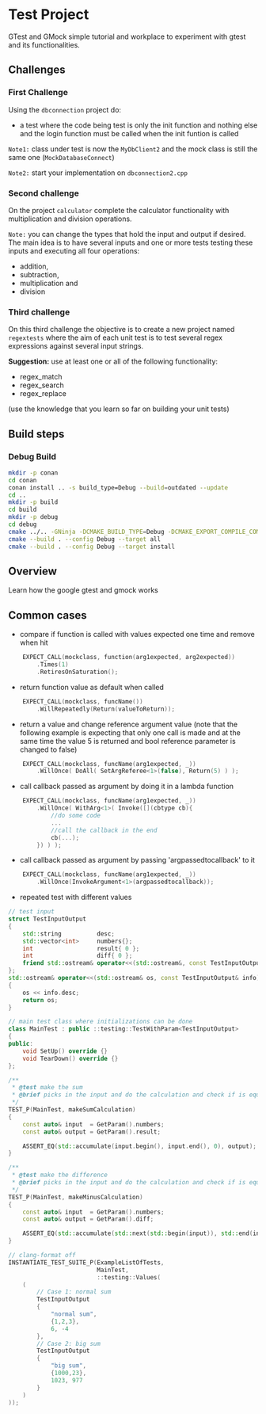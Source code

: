 # Test Project

GTest and GMock simple tutorial and workplace to experiment with gtest and its functionalities.

## Challenges

### First Challenge

Using the `dbconnection` project  do:

* a test where the code being test is only the init function and nothing else and the login function must be called when the init funtion is called

`Note1:` class under test is now the `MyDbClient2` and the mock class is still the same one (`MockDatabaseConnect`)

`Note2:` start your implementation on `dbconnection2.cpp`

### Second challenge

On the project `calculator` complete the calculator functionality with multiplication and division operations.

`Note:` you can change the types that hold the input and output if desired. The main idea is to have several inputs and one or more tests testing these inputs and executing all four operations:

* addition,
* subtraction,
* multiplication and
* division

### Third challenge

On this third challenge the objective is to create a new project named `regextests` where the aim of each unit test is to test several regex expressions against several input strings.

**Suggestion:** use at least one or all of the following functionality:

* regex_match
* regex_search
* regex_replace

(use the knowledge that you learn so far on building your unit tests)

## Build steps

### Debug Build

```bash
mkdir -p conan
cd conan
conan install .. -s build_type=Debug --build=outdated --update
cd ..
mkdir -p build
cd build
mkdir -p debug
cd debug
cmake ../.. -GNinja -DCMAKE_BUILD_TYPE=Debug -DCMAKE_EXPORT_COMPILE_COMMANDS=ON -DCMAKE_INSTALL_PREFIX=../../install
cmake --build . --config Debug --target all
cmake --build . --config Debug --target install
```

## Overview

Learn how the google gtest and gmock works

## Common cases

- compare if function is called with values expected one time and remove when hit

```cpp
    EXPECT_CALL(mockclass, function(arg1expected, arg2expected))
        .Times(1)
        .RetiresOnSaturation();
```

- return function value as default when called

```cpp
    EXPECT_CALL(mockclass, funcName())
        .WillRepeatedly(Return(valueToReturn));
```

- return a value and change reference argument value (note that the following example is expecting that only one call is made and at the same time the value 5 is returned and bool reference parameter is changed to false)

```cpp
    EXPECT_CALL(mockclass, funcName(arg1expected, _))
        .WillOnce( DoAll( SetArgReferee<1>(false), Return(5) ) );
```

- call callback passed as argument by doing it in a lambda function

```cpp
    EXPECT_CALL(mockclass, funcName(arg1expected, _))
        .WillOnce( WithArg<1>( Invoke([](cbtype cb){
            //do some code
            ...
            //call the callback in the end
            cb(...);
        }) ) );
```

- call callback passed as argument by passing 'argpassedtocallback' to it

```cpp
    EXPECT_CALL(mockclass, funcName(arg1expected, _))
        .WillOnce(InvokeArgument<1>(argpassedtocallback));
```

- repeated test with different values

```cpp
// test input
struct TestInputOutput
{
    std::string          desc;
    std::vector<int>     numbers{};
    int                  result{ 0 };
    int                  diff{ 0 };
    friend std::ostream& operator<<(std::ostream&, const TestInputOutput&);
};
std::ostream& operator<<(std::ostream& os, const TestInputOutput& info)
{
    os << info.desc;
    return os;
}

// main test class where initializations can be done
class MainTest : public ::testing::TestWithParam<TestInputOutput>
{
public:
    void SetUp() override {}
    void TearDown() override {}
};

/**
 * @test make the sum
 * @brief picks in the input and do the calculation and check if is equal to the result
 */
TEST_P(MainTest, makeSumCalculation)
{
    const auto& input  = GetParam().numbers;
    const auto& output = GetParam().result;

    ASSERT_EQ(std::accumulate(input.begin(), input.end(), 0), output);
}

/**
 * @test make the difference
 * @brief picks in the input and do the calculation and check if is equal to the result
 */
TEST_P(MainTest, makeMinusCalculation)
{
    const auto& input  = GetParam().numbers;
    const auto& output = GetParam().diff;

    ASSERT_EQ(std::accumulate(std::next(std::begin(input)), std::end(input), *std::begin(input), std::minus<int>()), output);
}

// clang-format off
INSTANTIATE_TEST_SUITE_P(ExampleListOfTests,
                         MainTest,
                         ::testing::Values(
    (
        // Case 1: normal sum
        TestInputOutput
        {
            "normal sum",
            {1,2,3},
            6, -4
        },
        // Case 2: big sum
        TestInputOutput
        {
            "big sum",
            {1000,23},
            1023, 977
        }
    )
));
```
